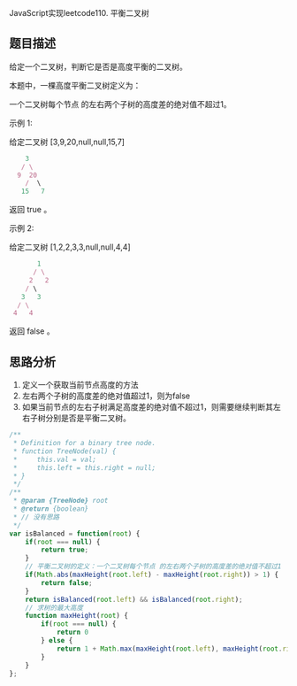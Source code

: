 
JavaScript实现leetcode110. 平衡二叉树

## 题目描述
给定一个二叉树，判断它是否是高度平衡的二叉树。

本题中，一棵高度平衡二叉树定义为：

一个二叉树每个节点 的左右两个子树的高度差的绝对值不超过1。

示例 1:

给定二叉树 [3,9,20,null,null,15,7]
```js
    3
   / \
  9  20
    /  \
   15   7
```
返回 true 。

示例 2:

给定二叉树 [1,2,2,3,3,null,null,4,4]
```js
       1
      / \
     2   2
    / \
   3   3
  / \
 4   4
```
返回 false 。

## 思路分析

1. 定义一个获取当前节点高度的方法
2. 左右两个子树的高度差的绝对值超过1，则为false
3. 如果当前节点的左右子树满足高度差的绝对值不超过1，则需要继续判断其左右子树分别是否是平衡二叉树。

```js
/**
 * Definition for a binary tree node.
 * function TreeNode(val) {
 *     this.val = val;
 *     this.left = this.right = null;
 * }
 */
/**
 * @param {TreeNode} root
 * @return {boolean}
 * // 没有思路
 */
var isBalanced = function(root) {
    if(root === null) {
        return true;
    }
    // 平衡二叉树的定义：一个二叉树每个节点 的左右两个子树的高度差的绝对值不超过1
    if(Math.abs(maxHeight(root.left) - maxHeight(root.right)) > 1) {
        return false;
    }
    return isBalanced(root.left) && isBalanced(root.right);
    // 求树的最大高度
    function maxHeight(root) {
        if(root === null) {
            return 0
        } else {
            return 1 + Math.max(maxHeight(root.left), maxHeight(root.right));
        }
    }
};
```


